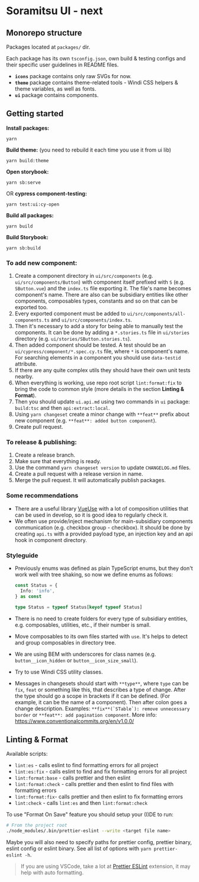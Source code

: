 # Soramitsu UI - next

## Monorepo structure

Packages located at `packages/` dir.

Each package has its own `tsconfig.json`, own build & testing configs and their specific user guidelines in README
files.

- **`icons`** package contains only raw SVGs for now.
- **`theme`** package contains theme-related tools - Windi CSS helpers & theme variables, as well as fonts.
- **`ui`** package contains components.

## Getting started

**Install packages:**

```shell
yarn
```

**Build theme:** (you need to rebuild it each time you use it from ui lib)

```shell
yarn build:theme
```

**Open storybook:**

```shell
yarn sb:serve
```

OR **cypress component-testing:**

```shell
yarn test:ui:cy-open
```

**Build all packages:**

```shell
yarn build
```

**Build Storybook:**

```shell
yarn sb:build
```

### To add new component:

1. Create a component directory in `ui/src/components` (e.g. `ui/src/components/Button`) with component itself
   prefixed with `S` (e.g. `SButton.vue`) and the `index.ts` file exporting it. The file's name becomes component's
   name. There are also can be subsidiary entities like other components, composables types, constants and so on that
   can be exported too.
2. Every exported component must be added to `ui/src/components/all-components.ts` and `ui/src/components/index.ts`.
3. Then it's necessary to add a story for being able to manually test the components. It can be done by adding a
   `*.stories.ts` file in `ui/stories` directory (e.g. `ui/stories/SButton.stories.ts`).
4. Then added component should be tested. A test should be an `ui/cypress/component/*.spec.cy.ts` file, where `*` is
   component's name. For searching elements in a component you should use `data-testid` attribute.
5. If there are any quite complex utils they should have their own unit tests nearby.
6. When everything is working, use repo root script `lint:format:fix` to bring the code to common style (more details
   in the section **Linting & Format**).
7. Then you should update `ui.api.md` using two commands in `ui` package: `build:tsc` and then `api:extract:local`.
8. Using `yarn changeset` create a minor change with `**feat**` prefix about new component (e.g.
   `**feat**: added button component`).
9. Create pull request.

### To release & publishing:

1. Create a release branch.
2. Make sure that everything is ready.
3. Use the command `yarn changeset version` to update `CHANGELOG.md` files.
4. Create a pull request with a release version in name.
5. Merge the pull request. It will automatically publish packages.

### Some recommendations

- There are a useful library [VueUse](https://vueuse.org/) with a lot of composition utilities that can be used in
  develop, so it is good idea to regularly check it.
- We often use provide/inject mechanism for main-subsidiary components communication (e.g. checkbox group - checkbox).
  It should be done by creating `api.ts` with a provided payload type, an injection key and an api hook in
  component directory.

### Styleguide

- Previously enums was defined as plain TypeScript enums, but they don't work well with tree shaking, so now we
  define enums as follows:

  ```ts
  const Status = {
    Info: 'info',
  } as const

  type Status = typeof Status[keyof typeof Status]
  ```

- There is no need to create folders for every type of subsidiary entities, e.g. composables, utilities, etc.,
  if their number is small.
- Move composables to its own files started with `use`. It's helps to detect and group composables in directory tree.
- We are using BEM with underscores for class names (e.g. `button__icon_hidden` or `button__icon_size_small`).
- Try to use Windi CSS utility classes.
- Messages in changesets should start with `**type**`, where `type` can be `fix`, `feat` or something like this,
  that describes a type of change. After the type should go a scope in brackets if it can be defined. (For example,
  it can be the name of a component). Then after colon goes a change description.
  Examples: `` **fix**(`STable`): remove unnecessary border `` or `**feat**: add pagination component`.
  More info: https://www.conventionalcommits.org/en/v1.0.0/

## Linting & Format

Available scripts:

- `lint:es` - calls eslint to find formatting errors for all project
- `lint:es:fix` - calls eslint to find and fix formatting errors for all project
- `lint:format:base` - calls prettier and then eslint
- `lint:format:check` - calls prettier and then eslint to find files with formatting errors
- `lint:format:fix`- calls prettier and then eslint to fix formatting errors
- `lint:check` - calls `lint:es` and then `lint:format:check`

To use "Format On Save" feature you should setup your (I)DE to run:

```bash
# From the project root
./node_modules/.bin/prettier-eslint --write <target file name>
```

Maybe you will also need to specify paths for prettier config, prettier binary, eslint config or eslint binary. See all list of options with `yarn prettier-eslint -h`.

> If you are using VSCode, take a lot at [Prettier ESLint](https://marketplace.visualstudio.com/items?itemName=rvest.vs-code-prettier-eslint) extension, it may help with auto formatting.
